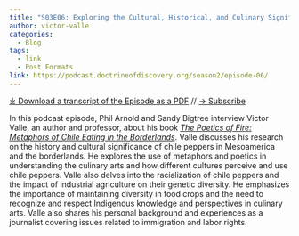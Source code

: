 ```yaml
---
title: "S03E06: Exploring the Cultural, Historical, and Culinary Significance of Chilis with Victor Valle."
author: victor-valle
categories:
  - Blog
tags:
  - link
  - Post Formats
link: https://podcast.doctrineofdiscovery.org/season2/episode-06/
---
```

<div id="buzzsprout-player-14036949"></div><script src="https://www.buzzsprout.com/1926214/14036949-s03e06-exploring-the-cultural-historical-and-culinary-significance-of-chilis-with-victor-valle.js?container_id=buzzsprout-player-14036949&player=small" type="text/javascript" charset="utf-8"></script>

[⤓ Download a transcript of the Episode as a PDF](https://podcast.doctrineofdiscovery.org/assets/pdfs/S03E06-Exploring-the-Cultural-Historical-and-Culinary-Significance-of-Chilis-Victor-Valle.pdf) // [→ Subscribe]((https://podcast.doctrineofdiscovery.org/subscribe/))

In this podcast episode, Phil Arnold and Sandy Bigtree interview Victor Valle, an author and professor, about his book [*The Poetics of Fire: Metaphors of Chile Eating in the Borderlands*](https://www.unmpress.com/9780826365545/the-poetics-of-fire/). Valle discusses his research on the history and cultural significance of chile peppers in Mesoamerica and the borderlands. He explores the use of metaphors and poetics in understanding the culinary arts and how different cultures perceive and use chile peppers. Valle also delves into the racialization of chile peppers and the impact of industrial agriculture on their genetic diversity. He emphasizes the importance of maintaining diversity in food crops and the need to recognize and respect Indigenous knowledge and perspectives in culinary arts. Valle also shares his personal background and experiences as a journalist covering issues related to immigration and labor rights.